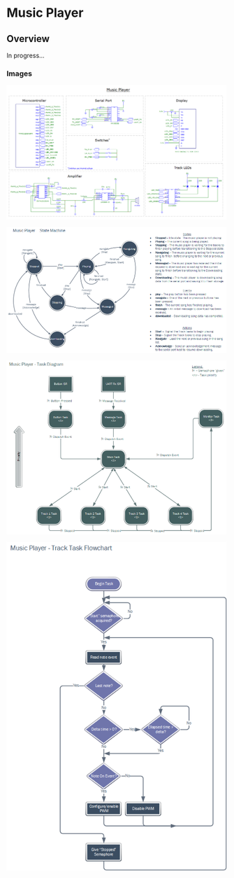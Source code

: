 # Music Player

## Overview
In progress...

### Images
![Circuit](MusicPlayer-circuit.png)

![StateDiagram](StateDiagram.png)

![TaskDiagram](TaskDiagram.png)

![TrackTaskFlow](TrackTaskFlow.png)
